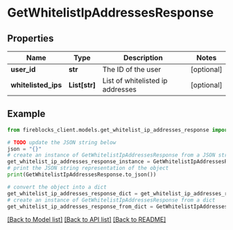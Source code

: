 # GetWhitelistIpAddressesResponse


## Properties

Name | Type | Description | Notes
------------ | ------------- | ------------- | -------------
**user_id** | **str** | The ID of the user | [optional] 
**whitelisted_ips** | **List[str]** | List of whitelisted ip addresses | [optional] 

## Example

```python
from fireblocks_client.models.get_whitelist_ip_addresses_response import GetWhitelistIpAddressesResponse

# TODO update the JSON string below
json = "{}"
# create an instance of GetWhitelistIpAddressesResponse from a JSON string
get_whitelist_ip_addresses_response_instance = GetWhitelistIpAddressesResponse.from_json(json)
# print the JSON string representation of the object
print(GetWhitelistIpAddressesResponse.to_json())

# convert the object into a dict
get_whitelist_ip_addresses_response_dict = get_whitelist_ip_addresses_response_instance.to_dict()
# create an instance of GetWhitelistIpAddressesResponse from a dict
get_whitelist_ip_addresses_response_from_dict = GetWhitelistIpAddressesResponse.from_dict(get_whitelist_ip_addresses_response_dict)
```
[[Back to Model list]](../README.md#documentation-for-models) [[Back to API list]](../README.md#documentation-for-api-endpoints) [[Back to README]](../README.md)



